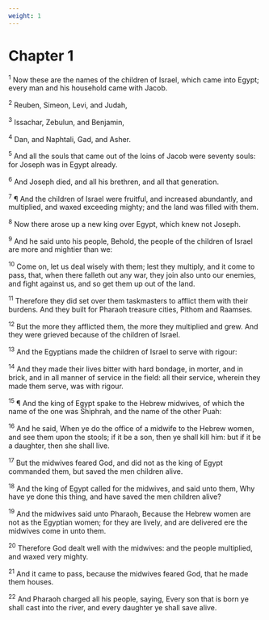 ```yaml
---
weight: 1
---
```


# Chapter 1

<sup>1</sup> Now these are the names of the children of Israel, which came into Egypt; every man and his household came with Jacob. 

<sup>2</sup> Reuben, Simeon, Levi, and Judah, 

<sup>3</sup> Issachar, Zebulun, and Benjamin, 

<sup>4</sup> Dan, and Naphtali, Gad, and Asher. 

<sup>5</sup> And all the souls that came out of the loins of Jacob were seventy souls: for Joseph was in Egypt already. 

<sup>6</sup> And Joseph died, and all his brethren, and all that generation. 

<sup>7</sup> ¶ And the children of Israel were fruitful, and increased abundantly, and multiplied, and waxed exceeding mighty; and the land was filled with them. 

<sup>8</sup> Now there arose up a new king over Egypt, which knew not Joseph. 

<sup>9</sup> And he said unto his people, Behold, the people of the children of Israel are more and mightier than we: 

<sup>10</sup> Come on, let us deal wisely with them; lest they multiply, and it come to pass, that, when there falleth out any war, they join also unto our enemies, and fight against us, and so get them up out of the land. 

<sup>11</sup> Therefore they did set over them taskmasters to afflict them with their burdens. And they built for Pharaoh treasure cities, Pithom and Raamses. 

<sup>12</sup> But the more they afflicted them, the more they multiplied and grew. And they were grieved because of the children of Israel. 

<sup>13</sup> And the Egyptians made the children of Israel to serve with rigour: 

<sup>14</sup> And they made their lives bitter with hard bondage, in morter, and in brick, and in all manner of service in the field: all their service, wherein they made them serve, was with rigour. 

<sup>15</sup> ¶ And the king of Egypt spake to the Hebrew midwives, of which the name of the one was Shiphrah, and the name of the other Puah: 

<sup>16</sup> And he said, When ye do the office of a midwife to the Hebrew women, and see them upon the stools; if it be a son, then ye shall kill him: but if it be a daughter, then she shall live. 

<sup>17</sup> But the midwives feared God, and did not as the king of Egypt commanded them, but saved the men children alive. 

<sup>18</sup> And the king of Egypt called for the midwives, and said unto them, Why have ye done this thing, and have saved the men children alive? 

<sup>19</sup> And the midwives said unto Pharaoh, Because the Hebrew women are not as the Egyptian women; for they are lively, and are delivered ere the midwives come in unto them. 

<sup>20</sup> Therefore God dealt well with the midwives: and the people multiplied, and waxed very mighty. 

<sup>21</sup> And it came to pass, because the midwives feared God, that he made them houses. 

<sup>22</sup> And Pharaoh charged all his people, saying, Every son that is born ye shall cast into the river, and every daughter ye shall save alive. 


